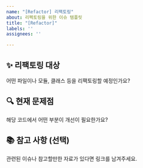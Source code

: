 ```yaml
---
name: "[Refactor] 리팩토링"
about: 리펙토링을 위한 이슈 템플릿
title: "[Refactor]"
labels: ''
assignees: ''

---
```


## ✨ 리팩토링 대상
어떤 파일이나 모듈, 클래스 등을 리팩토링할 예정인가요?

## 🔍 현재 문제점
해당 코드에서 어떤 부분이 개선이 필요한가요?

## 📚 참고 사항 (선택)
관련된 이슈나 참고할만한 자료가 있다면 링크를 남겨주세요.

